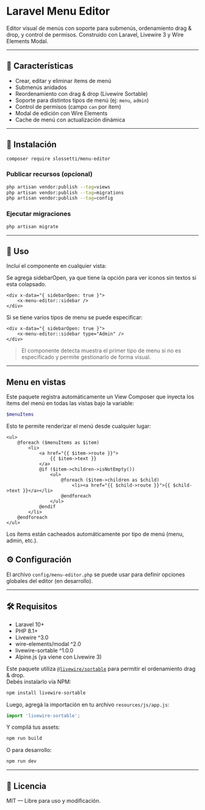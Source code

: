 # Laravel Menu Editor

Editor visual de menús con soporte para submenús, ordenamiento drag & drop, y control de permisos. Construido con Laravel, Livewire 3 y Wire Elements Modal.

---

## 🚀 Características

- Crear, editar y eliminar ítems de menú
- Submenús anidados
- Reordenamiento con drag & drop (Livewire Sortable)
- Soporte para distintos tipos de menú (ej: `menu`, `admin`)
- Control de permisos (campo `can` por ítem)
- Modal de edición con Wire Elements
- Cache de menú con actualización dinámica

---

## 📆 Instalación

```bash
composer require slossetti/menu-editor
```

### Publicar recursos (opcional)

```bash
php artisan vendor:publish --tag=views
php artisan vendor:publish --tag=migrations
php artisan vendor:publish --tag=config
```

### Ejecutar migraciones

```bash
php artisan migrate
```

---

## 🧹 Uso

Incluí el componente en cualquier vista:

Se agrega sidebarOpen, ya que tiene la opción para ver iconos sin textos si esta colapsado.

```blade
<div x-data="{ sidebarOpen: true }">
    <x-menu-editor::sidebar />
</div>
```

Si se tiene varios tipos de menu se puede especificar:

```blade
<div x-data="{ sidebarOpen: true }">
    <x-menu-editor::sidebar type="Admin" />
</div>
```

> El componente detecta muestra el primer tipo de menu si no es especificado y permite gestionarlo de forma visual.

---

## Menu en vistas

Este paquete registra automáticamente un View Composer que inyecta los ítems del menú en todas las vistas bajo la variable:

```php
$menuItems
```

Esto te permite renderizar el menú desde cualquier lugar:

```blade
<ul>
    @foreach ($menuItems as $item)
        <li>
            <a href="{{ $item->route }}">
                {{ $item->text }}
            </a>
            @if ($item->children->isNotEmpty())
                <ul>
                    @foreach ($item->children as $child)
                        <li><a href="{{ $child->route }}">{{ $child->text }}</a></li>
                    @endforeach
                </ul>
            @endif
        </li>
    @endforeach
</ul>
```

Los ítems están cacheados automáticamente por tipo de menú (menu, admin, etc.).

## ⚙ Configuración

El archivo `config/menu-editor.php` se puede usar para definir opciones globales del editor (en desarrollo).

---

## 🛠 Requisitos

- Laravel 10+
- PHP 8.1+
- Livewire ^3.0
- wire-elements/modal ^2.0
- livewire-sortable ^1.0.0
- Alpine.js (ya viene con Livewire 3)

Este paquete utiliza [`@livewire/sortable`](https://github.com/livewire/sortable) para permitir el ordenamiento drag & drop.  
Debés instalarlo vía NPM:

```bash
npm install livewire-sortable
```

Luego, agregá la importación en tu archivo `resources/js/app.js`:

```js
import 'livewire-sortable';
```

Y compilá tus assets:

```bash
npm run build
```

O para desarrollo:

```bash
npm run dev
```

---

## 📄 Licencia

MIT — Libre para uso y modificación.

